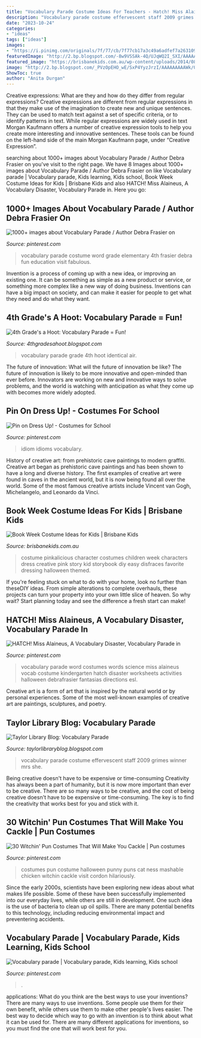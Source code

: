 ```yaml
---
title: "Vocabulary Parade Costume Ideas For Teachers - Hatch! Miss Alaineus, A Vocabulary Disaster, Vocabulary Parade In"
description: "Vocabulary parade costume effervescent staff 2009 grimes winner mrs she"
date: "2023-10-24"
categories:
- "ideas"
tags: ["ideas"]
images:
- "https://i.pinimg.com/originals/7f/77/cb/7f77cb17a3c49a6adfef7a263109d916.jpg"
featuredImage: "http://2.bp.blogspot.com/-8w9VSSAk-4Q/UJqWQ2I_SXI/AAAAAAAAAk8/U5uQa_QYQXQ/s1600/IMG_3862.JPG"
featured_image: "https://brisbanekids.com.au/wp-content/uploads/2014/08/Pinkalicious-costume.jpg"
image: "http://2.bp.blogspot.com/_PVzOpEHO_wE/SxP4YyzJrzI/AAAAAAAAAWk/OwJ9cF0hiy4/s1600/Vocabulary+Parade+Staff+pictures+079.jpg"
ShowToc: true
author: "Anita Durgan"
---
```



Creative expressions: What are they and how do they differ from regular expressions?
Creative expressions are different from regular expressions in that they make use of the imagination to create new and unique sentences. They can be used to match text against a set of specific criteria, or to identify patterns in text.
While regular expressions are widely used in text Morgan Kaufmann offers a number of creative expression tools to help you create more interesting and innovative sentences. These tools can be found on the left-hand side of the main Morgan Kaufmann page, under “Creative Expression”.

	

		
searching about 1000+ images about Vocabulary Parade / Author Debra Frasier on you've visit to the right page. We have 8 Images about 1000+ images about Vocabulary Parade / Author Debra Frasier on like Vocabulary parade | Vocabulary parade, Kids learning, Kids school, Book Week Costume Ideas for Kids | Brisbane Kids and also HATCH! Miss Alaineus, A Vocabulary Disaster, Vocabulary Parade in. Here you go:
		
    
## 1000+ Images About Vocabulary Parade / Author Debra Frasier On

<img loading=lazy src="https://s-media-cache-ak0.pinimg.com/736x/5f/62/e1/5f62e161022ba7db32d12bb702535bba.jpg" onerror="this.onerror=null;this.src='https://tse4.mm.bing.net/th?id=OIP.hXMvmvP1LmNO9diKXvgR7AHaR9&amp;pid=15.1';" alt="1000+ images about Vocabulary Parade / Author Debra Frasier on">

_Source: pinterest.com_

>vocabulary parade costume word grade elementary 4th frasier debra fun education visit fabulous. 

	

Invention is a process of coming up with a new idea, or improving an existing one. It can be something as simple as a new product or service, or something more complex like a new way of doing business. Inventions can have a big impact on society, and can make it easier for people to get what they need and do what they want.

    
## 4th Grade&#039;s A Hoot: Vocabulary Parade = Fun!

<img loading=lazy src="http://2.bp.blogspot.com/-8w9VSSAk-4Q/UJqWQ2I_SXI/AAAAAAAAAk8/U5uQa_QYQXQ/s1600/IMG_3862.JPG" onerror="this.onerror=null;this.src='https://tse1.mm.bing.net/th?id=OIP.ASFYSN8bk-XdFo0VJZmlXwHaJ4&amp;pid=15.1';" alt="4th Grade&#039;s a Hoot: Vocabulary Parade = Fun!">

_Source: 4thgradesahoot.blogspot.com_

>vocabulary parade grade 4th hoot identical air. 

	

The future of innovation: What will the future of innovation be like?
The future of innovation is likely to be more innovative and open-minded than ever before. Innovators are working on new and innovative ways to solve problems, and the world is watching with anticipation as what they come up with becomes more widely adopted.

    
## Pin On Dress Up! - Costumes For School

<img loading=lazy src="https://i.pinimg.com/736x/2a/e1/c0/2ae1c016a259fa586a02b19777dc6168.jpg" onerror="this.onerror=null;this.src='https://tse2.mm.bing.net/th?id=OIP.BEqdpcy6ZjJV1vYMkvW94QAAAA&amp;pid=15.1';" alt="Pin on Dress Up! - Costumes for School">

_Source: pinterest.com_

>idiom idioms vocabulary. 

	

History of creative art: from prehistoric cave paintings to modern graffiti.
Creative art began as prehistoric cave paintings and has been shown to have a long and diverse history. The first examples of creative art were found in caves in the ancient world, but it is now being found all over the world. Some of the most famous creative artists include Vincent van Gogh, Michelangelo, and Leonardo da Vinci.

    
## Book Week Costume Ideas For Kids | Brisbane Kids

<img loading=lazy src="https://brisbanekids.com.au/wp-content/uploads/2014/08/Pinkalicious-costume.jpg" onerror="this.onerror=null;this.src='https://tse2.mm.bing.net/th?id=OIP.QxqO72PzPq9rfS4QK6e-OAAAAA&amp;pid=15.1';" alt="Book Week Costume Ideas for Kids | Brisbane Kids">

_Source: brisbanekids.com.au_

>costume pinkalicious character costumes children week characters dress creative pink story kid storybook diy easy disfraces favorite dressing halloween themed. 

	

If you're feeling stuck on what to do with your home, look no further than theseDIY ideas. From simple alterations to complete overhauls, these projects can turn your property into your own little slice of heaven. So why wait? Start planning today and see the difference a fresh start can make!

    
## HATCH! Miss Alaineus, A Vocabulary Disaster, Vocabulary Parade In

<img loading=lazy src="https://i.pinimg.com/originals/28/79/dc/2879dc46a7c74682da59a023f9e9ad45.jpg" onerror="this.onerror=null;this.src='https://tse4.mm.bing.net/th?id=OIP.jD6I-F5GIzUAqjbNN_TOIwDREq&amp;pid=15.1';" alt="HATCH! Miss Alaineus, A Vocabulary Disaster, Vocabulary Parade in">

_Source: pinterest.com_

>vocabulary parade word costumes words science miss alaineus vocab costume kindergarten hatch disaster worksheets activities halloween debrafrasier fantasias directions esl. 

	

Creative art is a form of art that is inspired by the natural world or by personal experiences. Some of the most well-known examples of creative art are paintings, sculptures, and poetry.

    
## Taylor Library Blog: Vocabulary Parade

<img loading=lazy src="http://2.bp.blogspot.com/_PVzOpEHO_wE/SxP4YyzJrzI/AAAAAAAAAWk/OwJ9cF0hiy4/s1600/Vocabulary+Parade+Staff+pictures+079.jpg" onerror="this.onerror=null;this.src='https://tse1.mm.bing.net/th?id=OIP.UvTyTWpZ-TvfeAhwDTmPKQHaJ4&amp;pid=15.1';" alt="Taylor Library Blog: Vocabulary Parade">

_Source: taylorlibraryblog.blogspot.com_

>vocabulary parade costume effervescent staff 2009 grimes winner mrs she. 

	

Being creative doesn't have to be expensive or time-consuming
Creativity has always been a part of humanity, but it is now more important than ever to be creative. There are so many ways to be creative, and the cost of being creative doesn't have to be expensive or time-consuming. The key is to find the creativity that works best for you and stick with it.

    
## 30 Witchin&#039; Pun Costumes That Will Make You Cackle | Pun Costumes

<img loading=lazy src="https://i.pinimg.com/originals/7f/77/cb/7f77cb17a3c49a6adfef7a263109d916.jpg" onerror="this.onerror=null;this.src='https://tse4.mm.bing.net/th?id=OIP.oqLu5p_ckHbGlTbbLmp91QHaMO&amp;pid=15.1';" alt="30 Witchin&#039; Pun Costumes That Will Make You Cackle | Pun costumes">

_Source: pinterest.com_

>costumes pun costume halloween punny puns cat ness mashable chicken witchin cackle visit cordon hilariously. 

	

Since the early 2000s, scientists have been exploring new ideas about what makes life possible. Some of these have been successfully implemented into our everyday lives, while others are still in development. One such idea is the use of bacteria to clean up oil spills. There are many potential benefits to this technology, including reducing environmental impact and preventering accidents.

    
## Vocabulary Parade | Vocabulary Parade, Kids Learning, Kids School

<img loading=lazy src="https://i.pinimg.com/originals/f7/46/63/f74663f96e41c0e1c63d664cc669a5a2.jpg" onerror="this.onerror=null;this.src='https://tse1.mm.bing.net/th?id=OIP.An1YHoR7zhoHVMqREmhZCwHaJ4&amp;pid=15.1';" alt="Vocabulary parade | Vocabulary parade, Kids learning, Kids school">

_Source: pinterest.com_

>. 

	

applications: What do you think are the best ways to use your inventions?
There are many ways to use inventions. Some people use them for their own benefit, while others use them to make other people's lives easier. The best way to decide which way to go with an invention is to think about what it can be used for. There are many different applications for inventions, so you must find the one that will work best for you.

